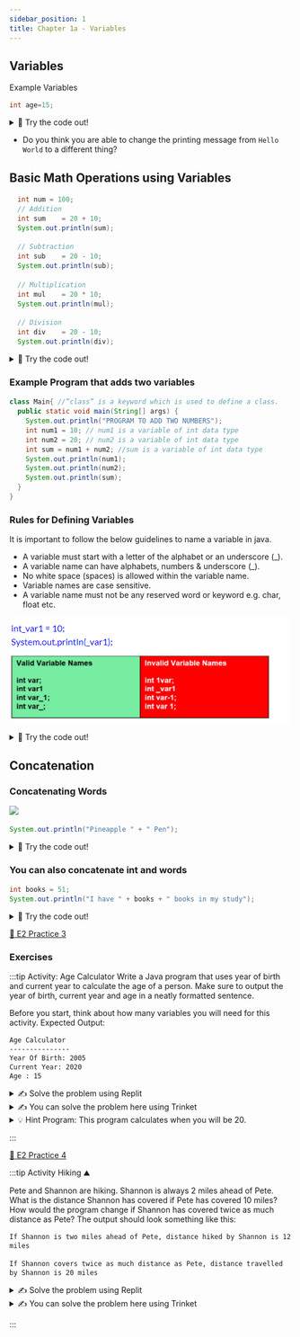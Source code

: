 ```yaml
---
sidebar_position: 1
title: Chapter 1a - Variables
---
```



## Variables

Example Variables
```java
int age=15;
```

<details>
<summary>
🧪 Try the code out! 
</summary>
<iframe src="https://trinket.io/embed/java/e5ba4977ab" width="100%" height="550" frameborder="0" marginwidth="0" marginheight="0" allowfullscreen></iframe>

</details>

- Do you think you are able to change the printing message from `Hello World` to a different thing?

## Basic Math Operations using Variables

```java
  int num = 100;
  // Addition
  int sum    = 20 + 10;
  System.out.println(sum);

  // Subtraction
  int sub    = 20 - 10;
  System.out.println(sub);

  // Multiplication
  int mul    = 20 * 10;
  System.out.println(mul);

  // Division
  int div    = 20 - 10;
  System.out.println(div);

```

<details>
<summary>
🧪 Try the code out! 
</summary>
<iframe src="https://trinket.io/embed/java/7903edc271" width="100%" height="600" frameborder="0" marginwidth="0" marginheight="0" allowfullscreen></iframe>

</details>

### Example Program that adds two variables
```java
class Main{ //”class” is a keyword which is used to define a class.
  public static void main(String[] args) {
    System.out.println("PROGRAM TO ADD TWO NUMBERS");
    int num1 = 10; // num1 is a variable of int data type
    int num2 = 20; // num2 is a variable of int data type
    int sum = num1 + num2; //sum is a variable of int data type
    System.out.println(num1);
    System.out.println(num2);
    System.out.println(sum);
  }
}

```

### Rules for Defining Variables
It is important to follow the below guidelines to name a variable in java.

- A variable must start with a letter of the alphabet or an underscore (_).
- A variable name can have alphabets, numbers & underscore (_).
- No white space (spaces) is allowed within the variable name.
- Variable names are case sensitive.
- A variable name must not be any reserved word or keyword e.g. char, float etc.

![](../../static/img/2022-04-27-04-14-39.png)
<details>
<summary>
🧪 Try the code out! 
</summary>
<iframe src="https://trinket.io/embed/java/a89cdfe56d" width="100%" height="600" frameborder="0" marginwidth="0" marginheight="0" allowfullscreen></iframe>

</details>

## Concatenation

### Concatenating Words

![](https://media0.giphy.com/media/BHeCjdyGJck6c/200.gif)

```java
System.out.println("Pineapple " + " Pen");
```

<details>
<summary>
🧪 Try the code out! 
</summary>
<iframe src="https://trinket.io/embed/java/e48a0091fd" width="100%" height="300" frameborder="0" marginwidth="0" marginheight="0" allowfullscreen></iframe>

</details>

### You can also concatenate int and words

```java
int books = 51;
System.out.println("I have " + books + " books in my study");  

```

<details>
<summary>
🧪 Try the code out! 
</summary>
<iframe src="https://trinket.io/embed/java/9f4104cc68" width="100%" height="300" frameborder="0" marginwidth="0" marginheight="0" allowfullscreen></iframe>

</details>


[👀 E2 Practice 3](https://learn2codelive.com/courses/107/pages/lesson-1-learning-activities-e2-practice-activity-3-age-calculator?module_item_id=9031)

### Exercises

:::tip Activity: Age Calculator 
Write a Java program that uses year of birth and current year to calculate the age of a person. Make sure to output the year of birth, current year and age in a neatly formatted sentence.

Before you start, think about how many variables you will need for this activity.
Expected Output:
```
Age Calculator
---------------
Year Of Birth: 2005
Current Year: 2020
Age : 15
```

<details>
<summary>
✍ Solve the problem using Replit
</summary>
<a href="https://replit.com/@NeneWang/EmptyJavaCanvas#Main.java" >Feel free to use Repl, you can fork from this empty canvas in Repl.it</a>

</details>

<details>
<summary>
✍  You can solve the problem here using Trinket
</summary>
<iframe src="https://trinket.io/embed/java/6e661a677c" width="100%" height="600" frameborder="0" marginwidth="0" marginheight="0" allowfullscreen></iframe>

</details>

<details>
    <summary>
        💡 Hint Program: This program calculates when you will be 20.
    </summary>

<iframe src="https://trinket.io/embed/java/fdb7ec76da" width="100%" height="300" frameborder="0" marginwidth="0" marginheight="0" allowfullscreen></iframe>

</details>

:::


[👀 E2 Practice 4](https://learn2codelive.com/courses/107/pages/lesson-1-learning-activities-e2-practice-activity-4-hiking?module_item_id=9032)

:::tip Activity Hiking ⛰

Pete and Shannon are hiking. Shannon is always 2 miles ahead of Pete. What is the distance Shannon has covered if Pete has covered 10 miles? How would the program change if Shannon has covered twice as much distance as Pete?
The output should look something like this:
```
If Shannon is two miles ahead of Pete, distance hiked by Shannon is 12 miles

If Shannon covers twice as much distance as Pete, distance travelled by Shannon is 20 miles
```
<details>
<summary>
✍ Solve the problem using Replit
</summary>
<a href="https://replit.com/@NeneWang/EmptyJavaCanvas#Main.java" >Feel free to use Repl, you can fork from this empty canvas in Repl.it</a>

</details>

<details>
<summary>
✍  You can solve the problem here using Trinket
</summary>
<iframe src="https://trinket.io/embed/java/6e661a677c" width="100%" height="600" frameborder="0" marginwidth="0" marginheight="0" allowfullscreen></iframe>

</details>

:::


